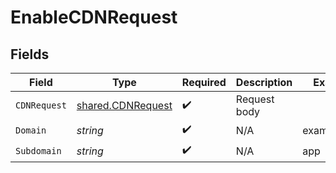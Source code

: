 # EnableCDNRequest


## Fields

| Field                                                  | Type                                                   | Required                                               | Description                                            | Example                                                |
| ------------------------------------------------------ | ------------------------------------------------------ | ------------------------------------------------------ | ------------------------------------------------------ | ------------------------------------------------------ |
| `CDNRequest`                                           | [shared.CDNRequest](../../models/shared/cdnrequest.md) | :heavy_check_mark:                                     | Request body                                           |                                                        |
| `Domain`                                               | *string*                                               | :heavy_check_mark:                                     | N/A                                                    | example.com                                            |
| `Subdomain`                                            | *string*                                               | :heavy_check_mark:                                     | N/A                                                    | app                                                    |
